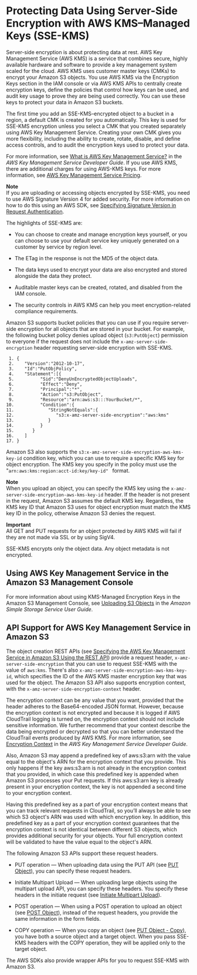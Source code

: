 # Protecting Data Using Server\-Side Encryption with AWS KMS–Managed Keys \(SSE\-KMS\)<a name="UsingKMSEncryption"></a>

Server\-side encryption is about protecting data at rest\. AWS Key Management Service \(AWS KMS\) is a service that combines secure, highly available hardware and software to provide a key management system scaled for the cloud\. AWS KMS uses customer master keys \(CMKs\) to encrypt your Amazon S3 objects\. You use AWS KMS via the Encryption Keys section in the IAM console or via AWS KMS APIs to centrally create encryption keys, define the policies that control how keys can be used, and audit key usage to prove they are being used correctly\. You can use these keys to protect your data in Amazon S3 buckets\.

The first time you add an SSE\-KMS–encrypted object to a bucket in a region, a default CMK is created for you automatically\. This key is used for SSE\-KMS encryption unless you select a CMK that you created separately using AWS Key Management Service\. Creating your own CMK gives you more flexibility, including the ability to create, rotate, disable, and define access controls, and to audit the encryption keys used to protect your data\.

For more information, see [What is AWS Key Management Service?](http://docs.aws.amazon.com/kms/latest/developerguide/overview.html) in the *AWS Key Management Service Developer Guide*\. If you use AWS KMS, there are additional charges for using AWS\-KMS keys\. For more information, see [AWS Key Management Service Pricing](https://aws.amazon.com/kms/pricing)\.

**Note**  
If you are uploading or accessing objects encrypted by SSE\-KMS, you need to use AWS Signature Version 4 for added security\. For more information on how to do this using an AWS SDK, see [Specifying Signature Version in Request Authentication](http://docs.aws.amazon.com/AmazonS3/latest/dev/UsingAWSSDK.html#specify-signature-version)\.

The highlights of SSE\-KMS are:

+ You can choose to create and manage encryption keys yourself, or you can choose to use your default service key uniquely generated on a customer by service by region level\. 

+ The ETag in the response is not the MD5 of the object data\.

+ The data keys used to encrypt your data are also encrypted and stored alongside the data they protect\. 

+ Auditable master keys can be created, rotated, and disabled from the IAM console\. 

+ The security controls in AWS KMS can help you meet encryption\-related compliance requirements\.

Amazon S3 supports bucket policies that you can use if you require server\-side encryption for all objects that are stored in your bucket\. For example, the following bucket policy denies upload object \(`s3:PutObject`\) permission to everyone if the request does not include the `x-amz-server-side-encryption` header requesting server\-side encryption with SSE\-KMS\.

```
 1. {
 2.    "Version":"2012-10-17",
 3.    "Id":"PutObjPolicy",
 4.    "Statement":[{
 5.          "Sid":"DenyUnEncryptedObjectUploads",
 6.          "Effect":"Deny",
 7.          "Principal":"*",
 8.          "Action":"s3:PutObject",
 9.          "Resource":"arn:aws:s3:::YourBucket/*",
10.          "Condition":{
11.             "StringNotEquals":{
12.                "s3:x-amz-server-side-encryption":"aws:kms"
13.             }
14.          }
15.       }
16.    ]
17. }
```

Amazon S3 also supports the `s3:x-amz-server-side-encryption-aws-kms-key-id` condition key, which you can use to require a specific KMS key for object encryption\. The KMS key you specify in the policy must use the "`arn:aws:kms:region:acct-id:key/key-id" ` format\.

**Note**  
When you upload an object, you can specify the KMS key using the `x-amz-server-side-encryption-aws-kms-key-id` header\. If the header is not present in the request, Amazon S3 assumes the default KMS key\. Regardless, the KMS key ID that Amazon S3 uses for object encryption must match the KMS key ID in the policy, otherwise Amazon S3 denies the request\.

**Important**  
All GET and PUT requests for an object protected by AWS KMS will fail if they are not made via SSL or by using SigV4\. 

SSE\-KMS encrypts only the object data\. Any object metadata is not encrypted\.

## Using AWS Key Management Service in the Amazon S3 Management Console<a name="kms-encryption-s3-console"></a>

For more information about using KMS\-Managed Encryption Keys in the Amazon S3 Management Console, see [Uploading S3 Objects](http://docs.aws.amazon.com/AmazonS3/latest/user-guide/upload-objects.html) in the *Amazon Simple Storage Service User Guide*\.

## API Support for AWS Key Management Service in Amazon S3<a name="APISupportforKMSEncryption"></a>

The object creation REST APIs \(see [Specifying the AWS Key Management Service in Amazon S3 Using the REST API](KMSUsingRESTAPI.md)\) provide a request header, `x-amz-server-side-encryption` that you can use to request SSE\-KMS with the value of `aws:kms`\. There's also `x-amz-server-side-encryption-aws-kms-key-id`, which specifies the ID of the AWS KMS master encryption key that was used for the object\. The Amazon S3 API also supports encryption context, with the `x-amz-server-side-encryption-context` header\.

The encryption context can be any value that you want, provided that the header adheres to the Base64\-encoded JSON format\. However, because the encryption context is not encrypted and because it is logged if AWS CloudTrail logging is turned on, the encryption context should not include sensitive information\. We further recommend that your context describe the data being encrypted or decrypted so that you can better understand the CloudTrail events produced by AWS KMS\. For more information, see [Encryption Context](http://docs.aws.amazon.com/kms/latest/developerguide/encryption-context.html) in the *AWS Key Management Service Developer Guide*\.

Also, Amazon S3 may append a predefined key of aws:s3:arn with the value equal to the object's ARN for the encryption context that you provide\. This only happens if the key aws:s3:arn is not already in the encryption context that you provided, in which case this predefined key is appended when Amazon S3 processes your Put requests\. If this aws:s3:arn key is already present in your encryption context, the key is not appended a second time to your encryption context\.

Having this predefined key as a part of your encryption context means that you can track relevant requests in CloudTrail, so you’ll always be able to see which S3 object's ARN was used with which encryption key\. In addition, this predefined key as a part of your encryption context guarantees that the encryption context is not identical between different S3 objects, which provides additional security for your objects\. Your full encryption context will be validated to have the value equal to the object's ARN\.

The following Amazon S3 APIs support these request headers\.

+ PUT operation — When uploading data using the PUT API \(see [PUT Object](http://docs.aws.amazon.com/AmazonS3/latest/API/RESTObjectPUT.html)\), you can specify these request headers\. 

+ Initiate Multipart Upload — When uploading large objects using the multipart upload API, you can specify these headers\. You specify these headers in the initiate request \(see [Initiate Multipart Upload](http://docs.aws.amazon.com/AmazonS3/latest/API/mpUploadInitiate.html)\)\.

+ POST operation — When using a POST operation to upload an object \(see [POST Object](http://docs.aws.amazon.com/AmazonS3/latest/API/RESTObjectPOST.html)\), instead of the request headers, you provide the same information in the form fields\.

+ COPY operation — When you copy an object \(see [PUT Object \- Copy](http://docs.aws.amazon.com/AmazonS3/latest/API/RESTObjectCOPY.html)\), you have both a source object and a target object\. When you pass SSE\-KMS headers with the COPY operation, they will be applied only to the target object\.

The AWS SDKs also provide wrapper APIs for you to request SSE\-KMS with Amazon S3\. 